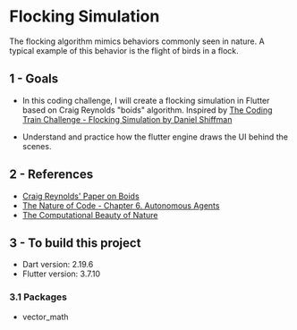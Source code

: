 # Flocking Simulation

The flocking algorithm mimics behaviors commonly seen in nature. A typical example of this behavior is the flight of birds in a flock. 

## 1 - Goals
- In this coding challenge, I will create a flocking simulation in Flutter based on Craig Reynolds "boids" algorithm. Inspired by [The Coding Train Challenge - Flocking Simulation by Daniel Shiffman](https://thecodingtrain.com/challenges/124-flocking-simulation)

- Understand and practice how the flutter engine draws the UI behind the scenes.

## 2 - References
 - [Craig Reynolds' Paper on Boids](https://www.red3d.com/cwr/boids/)
 - [The Nature of Code - Chapter 6. Autonomous Agents](https://natureofcode.com/book/chapter-6-autonomous-agents/)
 - [The Computational Beauty of Nature](https://mitpress.mit.edu/9780262561273/the-computational-beauty-of-nature/)

## 3 - To build this project
 - Dart version: 2.19.6
 - Flutter version: 3.7.10

### 3.1 Packages
 - vector_math